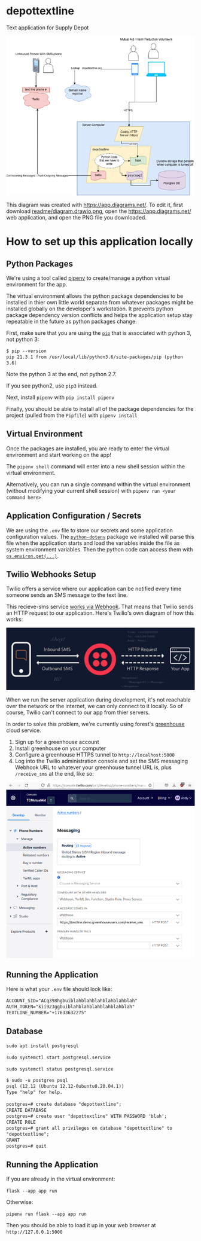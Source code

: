 # depottextline
Text application for Supply Depot


![](readme/diagram.drawio.png)

This diagram was created with https://app.diagrams.net/.
To edit it, first download [readme/diagram.drawio.png](readme/diagram.drawio.png),  open the https://app.diagrams.net/ web application, and open the PNG file you downloaded.


# How to set up this application locally


## Python Packages

We're using a tool called [pipenv](https://pipenv.pypa.io/en/latest/index.html) to create/manage a python virtual environment for the app.

The virtual environment allows the python package dependencies to be installed in thier own little world separate from whatever packages might be installed globally on the developer's workstation. It prevents python package dependency version conflicts and helps the application setup stay repeatable in the future as python packages change.

First, make sure that you are using the [`pip`](https://packaging.python.org/en/latest/key_projects/#pip) that is associated with python 3, not python 3:

```
$ pip --version
pip 21.3.1 from /usr/local/lib/python3.6/site-packages/pip (python 3.6)
```

Note the python 3 at the end, not python 2.7.

If you see python2, use `pip3` instead.

Next, install `pipenv` with `pip install pipenv`

Finally, you should be able to install all of the package dependencies for the project (pulled from the `Pipfile`) with `pipenv install`

## Virtual Environment

Once the packages are installed, you are ready to enter the virtual environment and start working on the app!

The `pipenv shell` command will enter into a new shell session within the virtual environment.

Alternatively, you can run a single command within the virtual environment (without modifying your current shell session) with `pipenv run <your command here>`

## Application Configuration / Secrets

We are using the `.env` file to store our secrets and some application configuration values.
The [`python-dotenv`](https://github.com/theskumar/python-dotenv) package we installed will parse this file when the application starts and load the variables inside the file as system environment variables.  Then the python code can access them with [`os.environ.get(...)`](https://docs.python.org/3.8/library/os.html#os.environ).

## Twilio Webhooks Setup

Twilio offers a service where our application can be notified every time someone sends an SMS message to the text line. 

This recieve-sms service [works via Webhook](https://www.twilio.com/docs/sms/tutorials/how-to-receive-and-reply-python).  That means that Twilio sends an HTTP request to our application.  Here's Twilio's own diagram of how this works: 

![](readme/twilio_webhook.png)

When we run the server application during development, it's not reachable over the network or the internet, we can only connect to it locally.  So of course, Twilio can't connect to our app from thier servers.

In order to solve this problem, we're currently using forest's [greenhouse](https://greenhouse-alpha.server.garden/) cloud service. 

  1. Sign up for a greenhouse account
  2. Install greenhouse on your computer
  3. Configure a greenhouse HTTPS tunnel to `http://localhost:5000`
  3. Log into the Twilio administration console and set the SMS messaging Webhook URL to whatever your greenhouse tunnel URL is, plus `/receive_sms` at the end, like so:

![](readme/twilio_webhook_setup.png)

## Running the Application 
Here is what your `.env` file should look like:

```
ACCOUNT_SID="ACq398hgbuiblahblahblahblahblahblah"
AUTH_TOKEN="kii923ggbuiblahblahblahblahblahblah"
TEXTLINE_NUMBER="+17633632275"
```

## Database

`sudo apt install postgresql`

`sudo systemctl start postgresql.service`

`sudo systemctl status postgresql.service`

```
$ sudo -u postgres psql
psql (12.12 (Ubuntu 12.12-0ubuntu0.20.04.1))
Type "help" for help.

postgres=# create database "depottextline";
CREATE DATABASE
postgres=# create user "depottextline" WITH PASSWORD 'blah';
CREATE ROLE
postgres=# grant all privileges on database "depottextline" to "depottextline";
GRANT
postgres=# quit

```

## Running the Application

If you are already in the virtual environment:

`flask --app app run`

Otherwise:

`pipenv run flask --app app run`

Then you should be able to load it up in your web browser at `http://127.0.0.1:5000`
